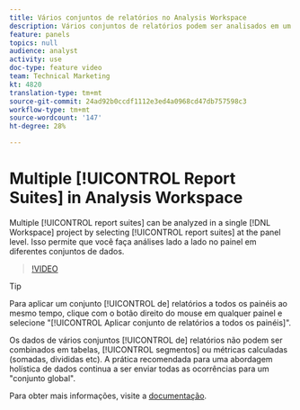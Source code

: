 ```yaml
---
title: Vários conjuntos de relatórios no Analysis Workspace
description: Vários conjuntos de relatórios podem ser analisados em um único projeto da Workspace selecionando conjuntos no nível do painel. Isso permite que você faça análises lado a lado no painel em diferentes conjuntos de dados.
feature: panels
topics: null
audience: analyst
activity: use
doc-type: feature video
team: Technical Marketing
kt: 4820
translation-type: tm+mt
source-git-commit: 24ad92b0ccdf1112e3ed4a0968cd47db757598c3
workflow-type: tm+mt
source-wordcount: '147'
ht-degree: 28%

---
```



# Multiple [!UICONTROL Report Suites] in Analysis Workspace

Multiple [!UICONTROL report suites] can be analyzed in a single [!DNL Workspace] project by selecting [!UICONTROL report suites] at the panel level. Isso permite que você faça análises lado a lado no painel em diferentes conjuntos de dados.

>[!VIDEO](https://video.tv.adobe.com/v/32843/?quality=12)

>[!TIP]
>
> Para aplicar um conjunto [!UICONTROL de] relatórios a todos os painéis ao mesmo tempo, clique com o botão direito do mouse em qualquer painel e selecione &quot;[!UICONTROL Aplicar conjunto de relatórios a todos os painéis]&quot;.

Os dados de vários conjuntos [!UICONTROL de] relatórios não podem ser combinados em tabelas, [!UICONTROL segmentos] ou métricas  calculadas (somadas, divididas etc). A prática recomendada para uma abordagem holística de dados continua a ser enviar todas as ocorrências para um &quot;conjunto global&quot;.

Para obter mais informações, visite a [documentação](https://docs.adobe.com/content/help/pt-BR/analytics/analyze/analysis-workspace/build-workspace-project/multiple-report-suites.html).
